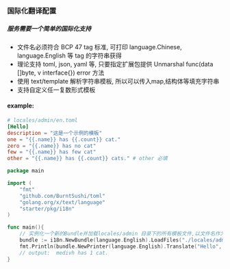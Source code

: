 ### 国际化翻译配置
##### 服务需要一个简单的国际化支持
* 文件名必须符合 BCP 47 tag 标准, 可打印 language.Chinese, language.English 等 tag 的字符串获得
* 理论支持 toml, json, yaml 等, 只要指定扩展包提供 Unmarshal func(data []byte, v interface{}) error 方法
* 使用 text/template 解析字符串模板, 所以可以传入map,结构体等填充字符串
* 支持自定义任一复数形式模板

#### example: 
```toml
# locales/admin/en.toml
[Hello]
description = "这是一个示例的模板"
one = "{{.name}} has {{.count}} cat."
zero = "{{.name}} has no cat"
few = "{{.name}} has few cat"
other = "{{.name}} has {{.count}} cats." # other 必填
```

```go
package main

import (
    "fmt"
    "github.com/BurntSushi/toml"
    "golang.org/x/text/language"
    "starter/pkg/i18n"  
)

func main(){ 
    // 实例化一个新的Bundle并加载locales/admin 目录下的所有模板文件,以文件名作为tag
    bundle := i18n.NewBundle(language.English).LoadFiles("./locales/admin", toml.Unmarshal) 
    fmt.Println(bundle.NewPrinter(language.English).Translate("Hello", i18n.Data{"name": "medivh", "count": 1}, 1))
    // output:  medivh has 1 cat.
}
```